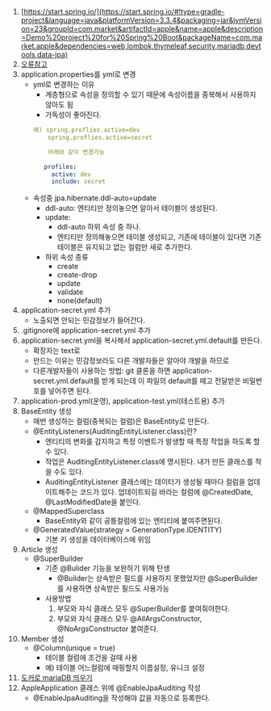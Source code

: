 1. [https://start.spring.io/](https://start.spring.io/#!type=gradle-project&language=java&platformVersion=3.3.4&packaging=jar&jvmVersion=23&groupId=com.market&artifactId=apple&name=apple&description=Demo%20project%20for%20Spring%20Boot&packageName=com.market.apple&dependencies=web,lombok,thymeleaf,security,mariadb,devtools,data-jpa)
2. [오류참고](https://velog.io/@peh4622/Spring-Could-not-resolve-all-dependencies-%EA%B4%80%EB%A0%A8-%EC%97%90%EB%9F%AC-%ED%95%B4%EA%B2%B0-%EB%B0%A9%EB%B2%95)
3. application.properties를 yml로 변경
    - yml로 변경하는 이유
       - 계층형으로 속성을 정의할 수 있기 때문에 속성이름을 중복해서 사용하지 않아도 됨
       - 가독성이 좋아진다.   
       ```yml
       예) spring.proflies.active=dev     
           spring.proflies.active=secret
       
           아래와 같이 변경가능
       
          profiles:
            active: dev  
            include: secret 
        ```
     - 속성중 jpa.hibernate.ddl-auto=update
        - ddl-auto: 엔티티만 정의놓으면 알아서 테이블이 생성된다.
        - update:
          - ddl-auto 하위 속성 중 하나.
          - 엔티티만 정의해놓으면 테이블 생성되고, 기존에 테이블이 있다면 기존 테이블은 유지되고 없는 컬럼만 새로 추가한다. 
        - 하위 속성 종류
          - create
          - create-drop
          - update
          - validate
          - none(default)
4. application-secret.yml 추가
    - 노출되면 안되는 민감정보가 들어간다.
5. .gitignore에 application-secret.yml 추가
6. application-secret.yml을 복사해서 application-secret.yml.default를 만든다.
    - 확장자는 text로
    - 만드는 이유는 민감정보라도 다른 개발자들은 알아야 개발을 하므로
    - 다른개발자들이 사용하는 방법: git 클론을 하면 application-secret.yml.default를 받게
    되는데 이 파일의 default를 떼고 전달받은 비밀번호를 넣어주면 된다.
7. application-prod.yml(운영), application-test.yml(테스트용) 추가
8. BaseEntity 생성
    - 매번 생성하는 컬럼(중복되는 컬럼)은 BaseEntity로 만든다.
    - @EntityListeners(AuditingEntityListener.class)란?
        - 엔티티의 변화를 감지하고 특정 이벤트가 발생할 때 특정 작업을 하도록 할 수 있다.
        - 작업은 AuditingEntityListener.class에 명시된다. 내가 만든 클래스를 적을 수도 있다.  
        - AuditingEntityListener 클래스에는 데이터가 생성될 때마다 컬럼을 업데이트해주는 코드가 있다. 업데이트되길 바라는 컬럼에  @CreatedDate, @LastModifiedDate을 붙인다. 
    - @MappedSuperclass
        - BaseEntity와 같이 공틍컬럼에 있는 엔티티에 붙여주면된다.
    - @GeneratedValue(strategy = GenerationType.IDENTITY)
        - 기본 키 생성을 데이터베이스에 위임
9. Article 생성
    -  @SuperBuilder
        - 기존 @Bulider 기능을 보완하기 위해 탄생
            - @Builder는 상속받은 필드를 사용하지 못했었지만 @SuperBuilder를 사용하면 상속받은 필드도 사용가능
        - 사용방법
            1. 부모와 자식 클래스 모두 @SuperBuilder를 붙여줘야한다.
            2. 부모와 자식 클래스 모두 @AllArgsConstructor, @NoArgsConstructor 붙여준다. 
10. Member 생성
    -  @Column(unique = true)
        - 테이블 컬럼에 조건을 걸때 사용
        - 예) 테이블 어느컬럼에 매핑할지 이름설정, 유니크 설정
11. [도커로 mariaDB 띄우기](https://github.com/yunkangmin/public_memo/blob/main/docker%EB%A1%9C%20mariadb%20%EB%9D%84%EC%9A%B0%EA%B8%B0.md)
12. AppleApplication 클래스 위에 @EnableJpaAuditing 작성
    - @EnableJpaAuditing을 작성해야 값을 자동으로 등록한다. 









